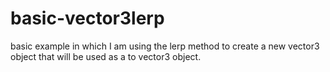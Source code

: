 # basic-vector3lerp

basic example in which I am using the lerp method to create a new vector3 object that will be used as a to vector3 object.